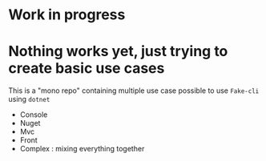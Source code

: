 # Work in progress
# Nothing works yet, just trying to create basic use cases

This is a "mono repo" containing multiple use case possible to use `Fake-cli` using `dotnet`

* Console
* Nuget
* Mvc
* Front
* Complex : mixing everything together